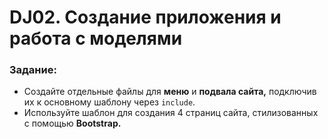 # DJ02. Создание приложения и работа с моделями

### Задание:
- Создайте отдельные файлы для **меню** и **подвала сайта,** подключив их к основному шаблону через `include`.
- Используйте шаблон для создания 4 страниц сайта, стилизованных с помощью **Bootstrap.**

